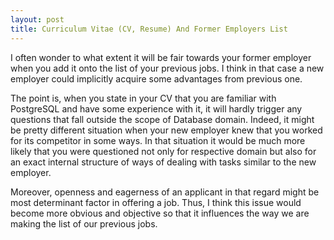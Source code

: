 ```yaml
---
layout: post
title: Curriculum Vitae (CV, Resume) And Former Employers List
---
```


I often wonder to what extent it will be fair towards your former employer when you add it onto the list of your previous jobs. I think in that case a new employer could implicitly acquire some advantages from previous one.

The point is, when you state in your CV that you are familiar with PostgreSQL and have some experience with it, it will hardly trigger any questions that fall outside the scope of Database domain. Indeed, it might be pretty different situation when your new employer knew that you worked for its competitor in some ways. In that situation it would be much more likely that you were questioned not only for respective domain but also for an exact internal structure of ways of dealing with tasks similar to the new employer.

Moreover, openness and eagerness of an applicant in that regard might be most determinant factor in offering a job. Thus, I think this issue would become more obvious and objective so that it influences the way we are making the list of our previous jobs.
